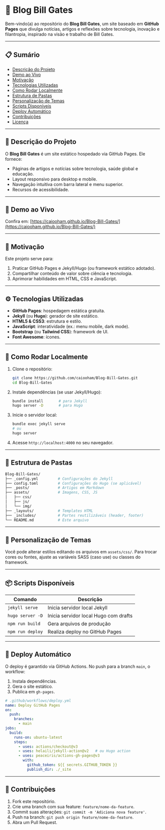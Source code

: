 # 📰 Blog Bill Gates

Bem-vindo(a) ao repositório do **Blog Bill Gates**, um site baseado em **GitHub Pages** que divulga notícias, artigos e reflexões sobre tecnologia, inovação e filantropia, inspirado na visão e trabalho de Bill Gates.

---

## 📋 Sumário

* [Descrição do Projeto](#descrição-do-projeto)
* [Demo ao Vivo](#demo-ao-vivo)
* [Motivação](#motivação)
* [Tecnologias Utilizadas](#tecnologias-utilizadas)
* [Como Rodar Localmente](#como-rodar-localmente)
* [Estrutura de Pastas](#estrutura-de-pastas)
* [Personalização de Temas](#personalização-de-temas)
* [Scripts Disponíveis](#scripts-disponíveis)
* [Deploy Automático](#deploy-automático)
* [Contribuições](#contribuições)
* [Licença](#licença)

---

## 📄 Descrição do Projeto

O **Blog Bill Gates** é um site estático hospedado via GitHub Pages. Ele fornece:

* Páginas de artigos e notícias sobre tecnologia, saúde global e educação.
* Layout responsivo para desktop e mobile.
* Navegação intuitiva com barra lateral e menu superior.
* Recursos de acessibilidade.

---

## 🔗 Demo ao Vivo

Confira em: [https://caiooham.github.io/Blog-Bill-Gates/](https://caiooham.github.io/Blog-Bill-Gates/)

---

## 🎯 Motivação

Este projeto serve para:

1. Praticar GitHub Pages e Jekyll/Hugo (ou framework estático adotado).
2. Compartilhar conteúdo de valor sobre ciência e tecnologia.
3. Aprimorar habilidades em HTML, CSS e JavaScript.

---

## ⚙️ Tecnologias Utilizadas

* **GitHub Pages**: hospedagem estática gratuita.
* **Jekyll** (ou **Hugo**): gerador de site estático.
* **HTML5 & CSS3**: estrutura e estilo.
* **JavaScript**: interatividade (ex.: menu mobile, dark mode).
* **Bootstrap** (ou **Tailwind CSS**): framework de UI.
* **Font Awesome**: ícones.

---

## 🚀 Como Rodar Localmente

1. Clone o repositório:

   ```bash
   git clone https://github.com/caiooham/Blog-Bill-Gates.git
   cd Blog-Bill-Gates
   ```
2. Instale dependências (se usar Jekyll/Hugo):

   ```bash
   bundle install       # para Jekyll
   hugo server -D       # para Hugo
   ```
3. Inicie o servidor local:

   ```bash
   bundle exec jekyll serve
   # ou
   hugo server
   ```
4. Acesse `http://localhost:4000` no seu navegador.

---

## 📁 Estrutura de Pastas

```bash
Blog-Bill-Gates/
├── _config.yml         # Configurações do Jekyll
├── config.toml         # Configurações do Hugo (se aplicável)
├── _posts/             # Artigos em Markdown
├── assets/             # Imagens, CSS, JS
│   ├── css/
│   ├── js/
│   └── img/
├── _layouts/           # Templates HTML
├── _includes/          # Partes reutilizáveis (header, footer)
└── README.md           # Este arquivo
```

---

## 🎨 Personalização de Temas

Você pode alterar estilos editando os arquivos em `assets/css/`.
Para trocar cores ou fontes, ajuste as variáveis SASS (caso use) ou classes do framework.

---

## 📦 Scripts Disponíveis

| Comando          | Descrição                             |
| ---------------- | ------------------------------------- |
| `jekyll serve`   | Inicia servidor local Jekyll          |
| `hugo server -D` | Inicia servidor local Hugo com drafts |
| `npm run build`  | Gera arquivos de produção             |
| `npm run deploy` | Realiza deploy no GitHub Pages        |

---

## 🚀 Deploy Automático

O deploy é garantido via GitHub Actions. No push para a branch `main`, o workflow:

1. Instala dependências.
2. Gera o site estático.
3. Publica em `gh-pages`.

```yaml
# .github/workflows/deploy.yml
name: Deploy GitHub Pages
on:
  push:
    branches:
      - main
jobs:
  build:
    runs-on: ubuntu-latest
    steps:
      - uses: actions/checkout@v3
      - uses: helaili/jekyll-action@v2   # ou Hugo action
      - uses: peaceiris/actions-gh-pages@v3
        with:
          github_token: ${{ secrets.GITHUB_TOKEN }}
          publish_dir: ./_site
```
---
## 🤝 Contribuições
1. Fork este repositório.
2. Crie uma branch com sua feature: `feature/nome-da-feature`.
3. Commit suas alterações: `git commit -m 'Adiciona nova feature'`.
4. Push na branch: `git push origin feature/nome-da-feature`.
5. Abra um Pull Request.



